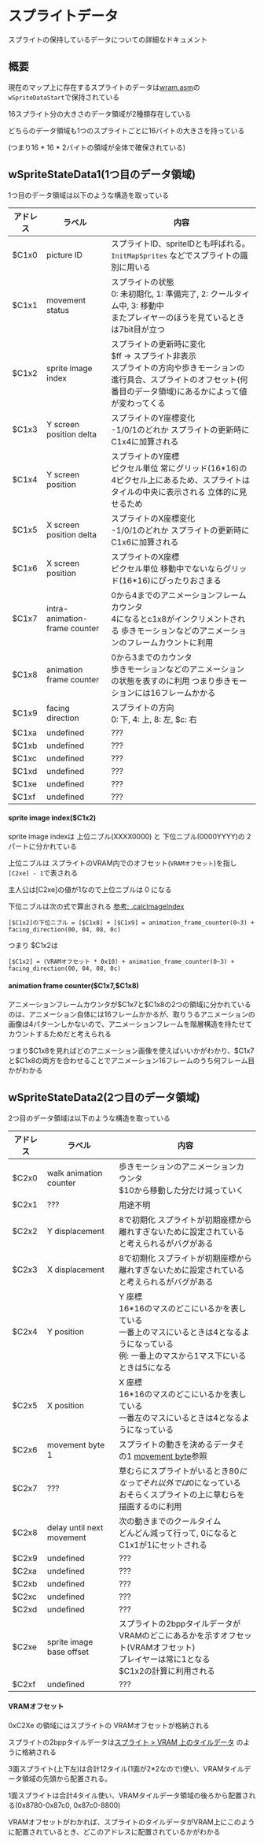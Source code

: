# スプライトデータ

スプライトの保持しているデータについての詳細なドキュメント

## 概要

現在のマップ上に存在するスプライトのデータは[wram.asm](../../wram.asm)の`wSpriteDataStart`で保持されている

16スプライト分の大きさのデータ領域が2種類存在している

どちらのデータ領域も1つのスプライトごとに16バイトの大きさを持っている

(つまり16 * 16 * 2バイトの領域が全体で確保されている)

## wSpriteStateData1(1つ目のデータ領域)

1つ目のデータ領域は以下のような構造を取っている

 アドレス  | ラベル |  内容
---- | ---- | ----
 $C1x0  | picture ID  |  スプライトID、spriteIDとも呼ばれる。 <br/>`InitMapSprites` などでスプライトの識別に用いる
 $C1x1  | movement status  |  スプライトの状態<br/>0: 未初期化, 1: 準備完了, 2: クールタイム中, 3: 移動中<br/>またプレイヤーのほうを見ているときは7bit目が立つ
 $C1x2  | sprite image index  |  スプライトの更新時に変化 <br/>\$ff -> スプライト非表示 <br/>スプライトの方向や歩きモーションの進行具合、スプライトのオフセット(何番目のデータ領域)にあるかによって値が変わってくる
 $C1x3  | Y screen position delta  |  スプライトのY座標変化 <br/>-1/0/1のどれか スプライトの更新時にC1x4に加算される
 $C1x4  | Y screen position  |  スプライトのY座標 <br/>ピクセル単位 常にグリッド(16*16)の4ピクセル上にあるため、スプライトはタイルの中央に表示される 立体的に見せるため
 $C1x5  | X screen position delta  |  スプライトのX座標変化 <br/>-1/0/1のどれか スプライトの更新時にC1x6に加算される
 $C1x6  | X screen position  |  スプライトのX座標 <br/>ピクセル単位 移動中でないならグリッド(16*16)にぴったりおさまる
 $C1x7  | intra-animation-frame counter  |  0から4までのアニメーションフレームカウンタ<br/>4になるとc1x8がインクリメントされる 歩きモーションなどのアニメーションのフレームカウントに利用
 $C1x8  | animation frame counter  |  0から3までのカウンタ <br/>歩きモーションなどのアニメーションの状態を表すのに利用 つまり歩きモーションには16フレームかかる 
 $C1x9  | facing direction  |  スプライトの方向 <br/>0: 下, 4: 上, 8: 左, $c: 右
 $C1xa  | undefined  |  ???
 $C1xb  | undefined  |  ???
 $C1xc  | undefined  |  ???
 $C1xd  | undefined  |  ???
 $C1xe  | undefined  |  ???
 $C1xf  | undefined  |  ???

#### sprite image index(\$C1x2)

sprite image indexは 上位ニブル(XXXX0000) と 下位ニブル(0000YYYY)の 2パートに分かれている

上位ニブルは スプライトのVRAM内でのオフセット(`VRAMオフセット`)を指し `[C2xe] - 1`で表される

主人公は\[C2xe\]の値が1なので上位ニブルは 0 になる

下位ニブルは次の式で算出される [参考: .calcImageIndex](./../../engine/overworld/movement.asm)

```
[$C1x2]の下位ニブル = [$C1x8] + [$C1x9] = animation_frame_counter(0~3) + facing_direction(00, 04, 08, 0c)
```

つまり \$C1x2は

```
[$C1x2] = (VRAMオフセット * 0x10) + animation_frame_counter(0~3) + facing_direction(00, 04, 08, 0c)
```

#### animation frame counter(\$C1x7,\$C1x8)

アニメーションフレームカウンタが\$C1x7と\$C1x8の2つの領域に分かれているのは、アニメーション自体には16フレームかかるが、取りうるアニメーションの画像は4パターンしかないので、アニメーションフレームを階層構造を持たせてカウントするためだと考えられる

つまり\$C1x8を見ればどのアニメーション画像を使えばいいかがわかり、\$C1x7と\$C1x8の両方を合わせることでアニメーション16フレームのうち何フレーム目かがわかる

## wSpriteStateData2(2つ目のデータ領域)

2つ目のデータ領域は以下のような構造を取っている

 アドレス  | ラベル |  内容
---- | ---- | ----
 $C2x0  | walk animation counter  |  歩きモーションのアニメーションカウンタ <br/>$10から移動した分だけ減っていく
 $C2x1  | ???  |  用途不明
 $C2x2  | Y displacement  |  8で初期化 スプライトが初期座標から離れすぎないために設定されていると考えられるがバグがある
 $C2x3  | X displacement  |  8で初期化 スプライトが初期座標から離れすぎないために設定されていると考えられるがバグがある
 $C2x4  | Y position  |  Y 座標 <br/>16\*16のマスのどこにいるかを表している <br/>一番上のマスにいるときは4となるようになっている <br/>例: 一番上のマスから1マス下にいるときは5になる
 $C2x5  | X position  |  X 座標 <br/>16\*16のマスのどこにいるかを表している <br/>一番左のマスにいるときは4となるようになっている
 $C2x6  | movement byte 1  |  スプライトの動きを決めるデータその1 [movement byte](./../movement_byte.md)参照
 $C2x7  | ???  |  草むらにスプライトがいるとき$80になってそれ以外では$0になっている<br/>おそらくスプライトの上に草むらを描画するのに利用
 $C2x8  | delay until next movement  |  次の動きまでのクールタイム <br/>どんどん減って行って, 0になるとC1x1が1にセットされる
 $C2x9  | undefined  |  ???
 $C2xa  | undefined  |  ???
 $C2xb  | undefined  |  ???
 $C2xc  | undefined  |  ???
 $C2xd  | undefined  |  ???
 $C2xe  | sprite image base offset  |  スプライトの2bppタイルデータがVRAMのどこにあるかを示すオフセット(VRAMオフセット) <br/>プレイヤーは常に1となる <br/>\$C1x2の計算に利用される
 $C2xf  | undefined  |  ???


#### VRAMオフセット

0xC2Xe の領域にはスプライトの VRAMオフセットが格納される

スプライトの2bppタイルデータは[スプライト > VRAM 上のタイルデータ](./README.md) のように格納される

3面スプライト(上下左)は合計12タイル(1面が2*2なので)使い、VRAMタイルデータ領域の先頭から配置される。

1面スプライトは合計4タイル使い、VRAMタイルデータ領域の後ろから配置される(0x8780-0x87c0, 0x87c0-8800)

VRAMオフセットがわかれば、スプライトのタイルデータがVRAM上にこのように配置されているとき、どこのアドレスに配置されているかがわかる
